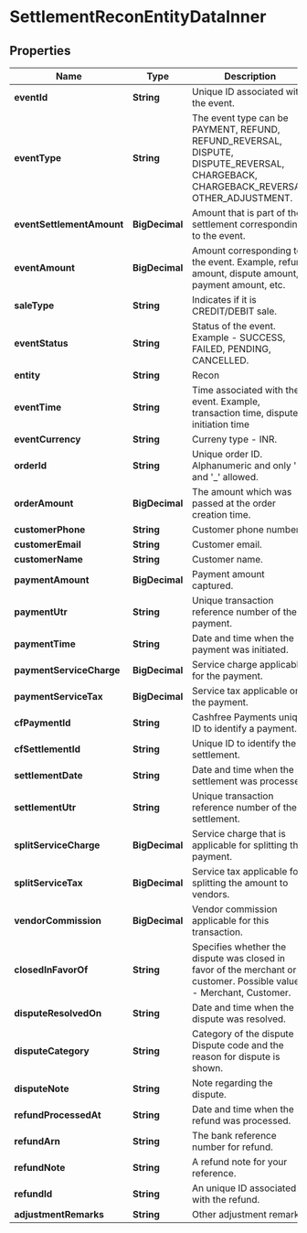 

# SettlementReconEntityDataInner


## Properties

| Name | Type | Description | Notes |
|------------ | ------------- | ------------- | -------------|
|**eventId** | **String** | Unique ID associated with the event. |  [optional] |
|**eventType** | **String** | The event type can be PAYMENT, REFUND, REFUND_REVERSAL, DISPUTE, DISPUTE_REVERSAL, CHARGEBACK, CHARGEBACK_REVERSAL, OTHER_ADJUSTMENT. |  [optional] |
|**eventSettlementAmount** | **BigDecimal** | Amount that is part of the settlement corresponding to the event. |  [optional] |
|**eventAmount** | **BigDecimal** | Amount corresponding to the event. Example, refund amount, dispute amount, payment amount, etc. |  [optional] |
|**saleType** | **String** | Indicates if it is CREDIT/DEBIT sale. |  [optional] |
|**eventStatus** | **String** | Status of the event. Example - SUCCESS, FAILED, PENDING, CANCELLED. |  [optional] |
|**entity** | **String** | Recon |  [optional] |
|**eventTime** | **String** | Time associated with the event. Example, transaction time, dispute initiation time |  [optional] |
|**eventCurrency** | **String** | Curreny type - INR. |  [optional] |
|**orderId** | **String** | Unique order ID. Alphanumeric and only &#39;-&#39; and &#39;_&#39; allowed. |  [optional] |
|**orderAmount** | **BigDecimal** | The amount which was passed at the order creation time. |  [optional] |
|**customerPhone** | **String** | Customer phone number. |  [optional] |
|**customerEmail** | **String** | Customer email. |  [optional] |
|**customerName** | **String** | Customer name. |  [optional] |
|**paymentAmount** | **BigDecimal** | Payment amount captured. |  [optional] |
|**paymentUtr** | **String** | Unique transaction reference number of the payment. |  [optional] |
|**paymentTime** | **String** | Date and time when the payment was initiated. |  [optional] |
|**paymentServiceCharge** | **BigDecimal** | Service charge applicable for the payment. |  [optional] |
|**paymentServiceTax** | **BigDecimal** | Service tax applicable on the payment. |  [optional] |
|**cfPaymentId** | **String** | Cashfree Payments unique ID to identify a payment. |  [optional] |
|**cfSettlementId** | **String** | Unique ID to identify the settlement. |  [optional] |
|**settlementDate** | **String** | Date and time when the settlement was processed. |  [optional] |
|**settlementUtr** | **String** | Unique transaction reference number of the settlement. |  [optional] |
|**splitServiceCharge** | **BigDecimal** | Service charge that is applicable for splitting the payment. |  [optional] |
|**splitServiceTax** | **BigDecimal** | Service tax applicable for splitting the amount to vendors. |  [optional] |
|**vendorCommission** | **BigDecimal** | Vendor commission applicable for this transaction. |  [optional] |
|**closedInFavorOf** | **String** | Specifies whether the dispute was closed in favor of the merchant or customer. Possible values - Merchant, Customer. |  [optional] |
|**disputeResolvedOn** | **String** | Date and time when the dispute was resolved. |  [optional] |
|**disputeCategory** | **String** | Category of the dispute - Dispute code and the reason for dispute is shown. |  [optional] |
|**disputeNote** | **String** | Note regarding the dispute. |  [optional] |
|**refundProcessedAt** | **String** | Date and time when the refund was processed. |  [optional] |
|**refundArn** | **String** | The bank reference number for refund. |  [optional] |
|**refundNote** | **String** | A refund note for your reference. |  [optional] |
|**refundId** | **String** | An unique ID associated with the refund. |  [optional] |
|**adjustmentRemarks** | **String** | Other adjustment remarks. |  [optional] |



